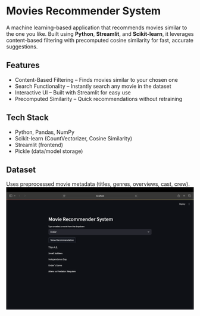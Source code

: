 # Movies Recommender System  
A machine learning–based application that recommends movies similar to the one you like. Built using **Python**, **Streamlit**, and **Scikit-learn**, it leverages content-based filtering with precomputed cosine similarity for fast, accurate suggestions.  

## Features  
- Content-Based Filtering – Finds movies similar to your chosen one  
- Search Functionality – Instantly search any movie in the dataset  
- Interactive UI – Built with Streamlit for easy use  
- Precomputed Similarity – Quick recommendations without retraining  

## Tech Stack  
- Python, Pandas, NumPy  
- Scikit-learn (CountVectorizer, Cosine Similarity)  
- Streamlit (frontend)  
- Pickle (data/model storage)  

## Dataset  
Uses preprocessed movie metadata (titles, genres, overviews, cast, crew).
![Logo](./image/image.png)

